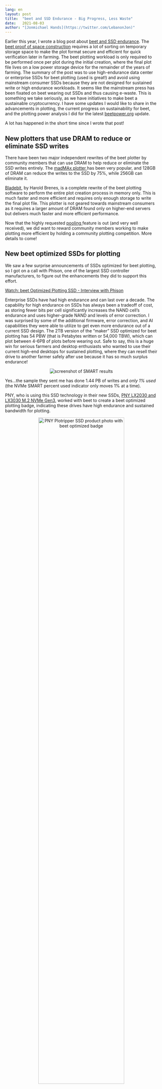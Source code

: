 ```yaml
---
lang: en
layout: post
title:  "beet and SSD Endurance - Big Progress, Less Waste"
date:   2021-08-03
author: "[Jonmichael Hands](https://twitter.com/LebanonJon)"
---
```


Earlier this year, I wrote a blog post about [beet and SSD endurance](https://www.beet.net/2021/05/24/SSD-endurance.html). The [beet proof of space construction](https://www.beet.net/assets/beet_Proof_of_Space_Construction_v1.1.pdf) requires a lot of sorting on temporary storage space to make the plot format secure and efficient for quick verification later in farming. The beet plotting workload is only required to be performed once per plot during the initial creation, where the final plot file lives on a low power storage device for the remainder of the years of farming. The summary of the post was to use high-endurance data center or enterprise SSDs for beet plotting (used is great!) and avoid using mainstream consumer SSDs because they are not designed for sustained write or high endurance workloads. It seems like the mainstream press has been fixated on beet wearing out SSDs and thus causing e-waste. This is something we take seriously, as we have initiatives to make beet a sustainable cryptocurrency. I have some updates I would like to share in the advancements in plotting, the current progress on sustainability for beet, and the plotting power analysis I did for the latest [beetpower.org](https://beetpower.org/) update.

A lot has happened in the short time since I wrote that post!


## New plotters that use DRAM to reduce or eliminate SSD writes

There have been two major independent rewrites of the beet plotter by community members that can use DRAM to help reduce or eliminate the SSD writes entirely. The [madMAx plotter ](https://github.com/madMAx43v3r/beet-plotter)has been very popular, and 128GB of DRAM can reduce the writes to the SSD by 75%, while 256GB can eliminate it.

[Bladebit](https://github.com/harold-b/bladebit), by Harold Brenes, is a complete rewrite of the beet plotting software to perform the entire plot creation process in memory only. This is much faster and more efficient and requires only enough storage to write the final plot file. This plotter is not geared towards mainstream consumers as it requires a larger amount of DRAM found only on higher-end servers but delivers much faster and more efficient performance.

Now that the highly requested [pooling ](https://www.beet.net/2021/07/07/official-pooling-launched.en.html)feature is out (and very well received), we did want to reward community members working to make plotting more efficient by holding a community plotting competition. More details to come!


## New beet optimized SSDs for plotting

We saw a few surprise announcements of SSDs optimized for beet plotting, so I got on a call with Phison, one of the largest SSD controller manufacturers, to figure out the enhancements they did to support this effort.

[Watch: beet Optimized Plotting SSD - Interview with Phison](https://youtu.be/fl-gXnNhz6k)

Enterprise SSDs have had high endurance and can last over a decade. The capability for high endurance on SSDs has always been a tradeoff of cost, as storing fewer bits per cell significantly increases the NAND cell’s endurance and uses higher-grade NAND and levels of error correction. I was surprised by some of the additional firmware, error correction, and AI capabilities they were able to utilize to get even more endurance out of a current SSD design. The 2TB version of the “maker” SSD optimized for beet plotting has 54 PBW (that is Petabytes written or 54,000 TBW), which can plot between 4-6PB of plots before wearing out. Safe to say, this is a huge win for serious farmers and desktop enthusiasts who wanted to use their current high-end desktops for sustained plotting, where they can resell their drive to another farmer safely after use because it has so much surplus endurance!


<p align="center">
<img src="/assets/SMART-jm-screenshot.png" alt="screenshot of SMART results">
</p>


Yes...the sample they sent me has done 1.44 PB of writes and *only 1% used* (the NVMe SMART percent used indicator only moves 1% at a time).

PNY, who is using this SSD technology in their new SSDs, [PNY LX2030 and LX3030 M.2 NVMe Gen3](https://www.pny.com.tw/en/news-detail/PNY-beet-mining-SSD/), worked with beet to create a beet optimized plotting badge, indicating these drives have high endurance and sustained bandwidth for plotting.


<p align="center">
<img src="/assets/PNY-plotripper-01.png" alt="PNY Plotripper SSD product photo with beet optimized badge" width="75%">
</p>


We have seen additional announcements of the [Sabrent Plotripper](https://www.sabrent.com/plotripper/) and [Adata Prospector 970 and 950 PCIe M. 2](https://www.storagenewsletter.com/2021/07/27/adata-prospector-970-and-950-pcie-m-2-up-to-2tb-ssd-with-high-tbw/). We are hoping with the advancements in plotting software that even lower capacity and high endurance SSDs will be brought to market with a lower entry cost point for smaller farmers, who can share the drives and help each other out plotting.

Speaking of other creative solutions for beet plotting,[ NGD Systems](https://www.ngdsystems.com/), who is one of the leaders in computational Storage SSDs, released an [SSD that can plot itself](https://www.ngdsystems.com/Auto-Plotting-SSDs-Provide-Increased-Plots-at-No-Cost)!

Prior to beet, I spent 10 years at Intel in the Non-Volatile Memory Solutions Group. I was there for the development and launch of 3D XPoint memory in 2015, which Intel now calls Optane in their products. This was the first fundamentally [new memory technology](https://www.intel.com/content/www/us/en/architecture-and-technology/intel-optane-technology/benefits-and-history-documentary.html) in decades, which some call “storage-class memory,” designed to be fast like DRAM but also persistent and write in place using resistive cells. This tech powers [persistent memory](https://www.intel.com/content/www/us/en/products/docs/memory-storage/optane-persistent-memory/optane-persistent-memory-200-series-brief.html) as well as the fastest NVMe SSD in the world, the [Optane P5800X](https://www.intel.com/content/www/us/en/products/docs/memory-storage/solid-state-drives/data-center-ssds/optane-ssd-p5800x-p5801x-brief.html). Of course, when I finally got my sample, the first thing I was going to test was [beet plotting](https://youtu.be/PCViU6vhdcs).

After lots of back and forth with a few of my old colleagues at Intel that were testing beet, we basically broke all the records on plotting with the new Ice Lake Servers and Optane. I worked with Allison Goodman, who is one of the most senior women technical leaders at Intel and a good friend, to publish some data on why [Optane is a great fit for beet plotting](https://medium.com/intel-tech/intel-optane-ssd-is-the-magic-key-to-unlocking-the-latest-cryptocurrency-beet-a7b921410579 ).


## Is beet wearing out a lot of SSDs?

I work very closely with the major storage vendors. In May I asked them to let me know if they started seeing accelerated returns or consumers trying to return drives out of warranty that had been worn out. I’m still asking...and still, a wave of broken SSDs hasn’t hit. Why is this? I have a few theories.


### 1) Many SSDs incorrectly report endurance in SMART percentage used

In the plotting channel in [Keybase](https://keybase.io/team/beet_network.public), I have the luxury of seeing tons of screenshots of people’s SSD SMART output. SMART percentage used should track NAND program erase cycles to accurately gauge the SSD wear. The TBW on the box is supposed to be dictated by the [JEDEC JESD219](https://www.jedec.org/) client spec so that users can compare drives against one another.

<p align="center">
<img src="/assets/JESD219-client-spec.png" alt="PNY Plotripper SSD product photo with beet optimized badge" width="75%">
</p>
<p align="center" style="color:#808080;font-size:12px;">
Source: <a href="https://www.snia.org/forums/cmsi/ssd-endurance" >SNIA SSD Endurance</a>, JEDEC
</p>

Some choose not to use this spec, some don’t disclose, and some just pick the worst-case Write Amplification Factor (WAF) to set their TBW. In beet plotting, with TRIM enabled, the WAF will actually be low, about 1.5-2, when the drive is close to full, closer to 1 if the drive has a lot of spare area, unused space, overprovisioning.

The firmware in some drive models are tracking percentage used on host writes alone compared to the TBW on the box (which is estimated with a specific WAF, somewhere between 2-5) and NOT NAND P/E cycles. What does this mean? You can go well past 100% percentage used endurance on the drive before the drive stops functioning, as many users have reported screenshots where drives just stop at 255% (per NVMe spec)

Enterprise drives, and vendors that support data center and consumer SSDs (Samsung, Intel, WD, Micron, etc.) report SMART percentage used correctly.

Even a low-end consumer drive can plot a few hundred TB before wearing out if the WAF is low – most people are finding this out. Plotting while the drive is over 100% percentage used is like driving without a speedometer. You will know when the drive fails, but there are some SMART indicators like error log and reserved spares that should trigger when a drive is actually failing (I did a long overview of [How SSDs Fail](https://youtu.be/ISK9U1FP1j0) last year!). Different model drives behave differently, especially in the enterprise space where silent data corruption will get a vendor immediately disqualified from any hyperscale or large server OEM qualification.

To summarize, looking at the [SSD Endurance Wiki spreadsheet](https://docs.google.com/spreadsheets/d/1mNUYRWeJUaijEZXupwP5k6IuATZGj1FB/edit#gid=1857251151), you can see that many used data center SSDs can plot for many years and PBs of plots before wearing out, and even low-end consumer drives can plot a few hundred TB before wearing out.


### 2) Many users took beet’s advice and bought used enterprise SSDs to do their plotting.

I estimate about 50% of beet plotters are using enterprise or data center SSDs...maybe more. Most of them are either still plotting and have used only a fraction of the endurance or happily plotted their drives and resold the equipment to other farmers or someone else on Craigslist or eBay.


### 3) Consumers are not dumb!

As I found out through a lot of discussion in [Keybase](https://keybase.io/team/beet_network.public), consumers are doing a ton of research on SSDs before buying them for dedicated plotting. The other thing that people are doing, which is smart (no pun intended), is using their SSD until it gets to about 70-80% used, then putting it into their gaming machine. This gets the best use out of the drive since typical consumer workloads like gaming don’t require many writes over the lifetime of the drive.


### 4) Direct to HDD Plotting

Although it is slower, a lot of beet plotters have indicated that they are plotting directly to their hard drives or reusing old 10k or 15k SAS HDDs (that go for as low as $15 on eBay) in servers. It is hard to estimate the percentage of beet users using the method, but it is a non-zero percentage.


### 5) The number of failed drives is in the noise

Like everything, I busted out Excel and I made a model.


<p align="center">
<img src="/assets/forward-insights-ssd-report-q1-21.png" alt="bar graph of Forward Insights SSD Report Q1’21" width="75%">
</p>
<p align="center" style="color:#808080;font-size:12px;">
Source: Forward Insights SSD Report Q1’21
</p>

[Forward Insights](https://www.forward-insights.com/index.html) has the total SSD market at 435 Million units for 2021. Let me pause for you to think about that for a second...If the typical consumer drive has 1.5 million hour MTBF (this is the same as 0.584% annual failure rate) and enterprise drives have 2M hr (0.44% afr), my math suggests that an estimated **2.6 million** newly purchased SSDs will fail in 2021 alone.

Suppose I use the beet SSD Endurance wiki to estimate the total amount of plots each class of drive can deliver before wearing out and take my percentage of the Netspace that I think each class of plotting drives a user is using. In that case, I can estimate the total SSDs worth of endurance consumed. Remember, this isn’t the same as actual SSD failures due to beet because we don’t know how many drives were purchased for the sole purpose of plotting in beet. I assume people are actively trying not to completely wear out the SSD to continue to use them after. Still, we will calculate this in the number of drives worth of endurance for ease of calculation.

At 32EiB of Netspace, I estimate that beet has contributed between a 1-2% increase on the failures observed of total number of newly purchased drives in 2021, and over the last three years of drives that are running, a total of ~0.5%.


## Summary

A lot has happened since the beet mainnet launch. New plotters have emerged that significantly reduce or eliminate any SSD wear, new plotting SSDs for consumers optimized for beet with high sustained bandwidth and high endurance, and the exploration of using computational storage from NGD and storage-class memory with insanely high endurance, such as Intel Optane, for plotting.

beet is monitoring the storage industry closely, working with our partners on the beet plotting and farming workloads, market analysis, sustainability programs, recycling, e-waste, and power consumption improvements so that beet can grow sustainably. We have a lot more exciting news on this front coming this year with some major partners.
